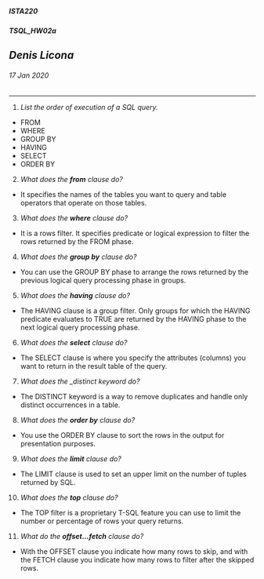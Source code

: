 ﻿##### __ISTA220__ 
##### __TSQL_HW02a__

## *Denis Licona*
###### *17 Jan 2020* 
---
  
1. *List the order of execution of a SQL query.*
* FROM 
* WHERE
* GROUP BY
* HAVING
* SELECT
* ORDER BY
2. *What does the __from__ clause do?*
* It specifies the names of the tables you want to query and table operators that operate on those tables.

3. *What does the __where__ clause do?*
* It is a rows filter. It specifies predicate or logical expression to filter the rows returned by the FROM phase.
4. *What does the __group by__ clause do?*
* You can use the GROUP BY phase to arrange the rows returned by the previous logical query processing phase in groups.
5. *What does the __having__ clause do?*
* The HAVING clause is a group filter. Only groups for which the HAVING predicate evaluates to TRUE are returned by the HAVING phase to the next logical query processing phase.
6. *What does the __select__ clause do?*
* The SELECT clause is where you specify the attributes (columns) you want to return in the result table of the query.
7. *What does the __distinct_ keyword do?*
* The DISTINCT keyword is a way to remove duplicates and handle only distinct occurrences in a table. 
8. *What does the __order by__ clause do?*
* You use the ORDER BY clause to sort the rows in the output for presentation purposes. 
9. *What does the __limit__ clause do?*
* The LIMIT clause is used to set an upper limit on the number of tuples returned by SQL.
10. *What does the __top__ clause do?*
* The TOP filter is a proprietary T-SQL feature you can use to limit the number or percentage of rows your query returns.
11. *What do the __offset...fetch__ clause do?*
* With the OFFSET clause you indicate how many rows to skip, and with the FETCH clause you indicate how many rows to filter after the skipped rows.



